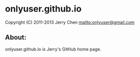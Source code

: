 onlyuser.github.io
==================

Copyright (C) 2011-2013 Jerry Chen <mailto:onlyuser@gmail.com>

About:
------

onlyuser.github.io is Jerry's GitHub home page.
